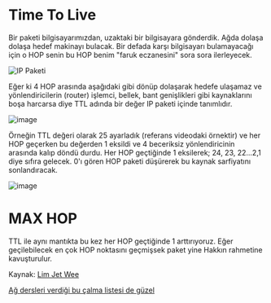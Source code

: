 # Time To Live

Bir paketi bilgisayarımızdan, uzaktaki bir bilgisayara gönderdik. Ağda dolaşa dolaşa hedef makinayı bulacak. Bir defada karşı bilgisayarı bulamayacağı için o HOP senin bu HOP benim "faruk eczanesini" sora sora ilerleyecek. 


![IP Paketi](https://user-images.githubusercontent.com/261946/146690569-2fa8e1cb-ed57-46b9-a100-0fe4e82f3b9c.png)

Eğer ki 4 HOP arasında aşağıdaki gibi dönüp dolaşarak hedefe ulaşamaz ve yönlendiricilerin (router) işlemci, bellek, bant genişlikleri gibi kaynaklarını boşa harcarsa diye TTL adında bir değer IP paketi içinde tanımlıdır.

![image](https://user-images.githubusercontent.com/261946/146690510-463a1126-82cc-40dc-b49e-877fbf3592c5.png)

Örneğin TTL değeri olarak 25 ayarladık (referans videodaki örnektir) ve her HOP geçerken bu değerden 1 eksildi ve 4 beceriksiz yönlendiricinin arasında kalıp döndü durdu. Her HOP geçtiğinde 1 eksilerek; 24, 23, 22...2,1 diye sıfıra gelecek. 0'ı gören HOP paketi düşürerek bu kaynak sarfiyatını sonlandıracak. 

![image](https://user-images.githubusercontent.com/261946/146690447-2bd77f45-80da-4236-a468-f836e08d6c88.png)

# MAX HOP

TTL ile aynı mantıkta bu kez her HOP geçtiğinde 1 arttırıyoruz. Eğer geçilebilecek en çok HOP noktasını geçmişsek paket yine Hakkın rahmetine kavuşturulur.

Kaynak: [Lim Jet Wee](https://www.youtube.com/watch?v=KEQcWP6bXds)

[Ağ dersleri verdiği bu çalma listesi de güzel](https://www.youtube.com/watch?v=U2HwVlROQ1I&list=PLrHVSJmDPvloic8M6wi3VhtE-fhoSngd6)
